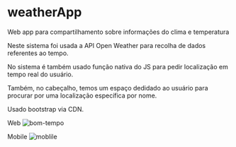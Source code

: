 # weatherApp
Web app para compartilhamento sobre informações do clima e temperatura

Neste sistema foi usada a API Open Weather para recolha de dados referentes ao tempo.

No sistema é também usado função nativa do JS para pedir localização em tempo real do usuário.

Também, no cabeçalho, temos um espaço dedidado ao usuário para procurar por uma localização específica por nome.

Usado bootstrap via CDN.

Web 
![bom-tempo](https://github.com/user-attachments/assets/17367afb-4251-46a8-a5b4-695d13a88f82)

Mobile
![moblile](https://github.com/user-attachments/assets/8180f3aa-5132-4865-8e7d-ef3b7edb509d)

